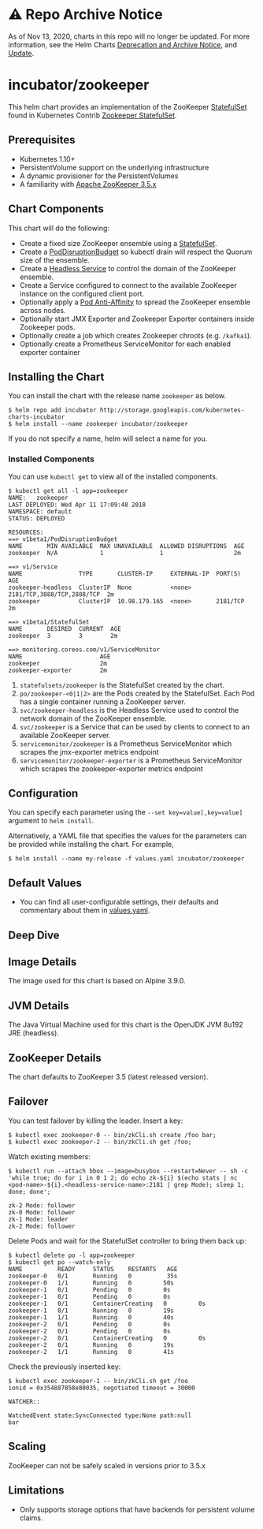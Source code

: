 # ⚠️ Repo Archive Notice

As of Nov 13, 2020, charts in this repo will no longer be updated.
For more information, see the Helm Charts [Deprecation and Archive Notice](https://github.com/helm/charts#%EF%B8%8F-deprecation-and-archive-notice), and [Update](https://helm.sh/blog/charts-repo-deprecation/).

# incubator/zookeeper

This helm chart provides an implementation of the ZooKeeper [StatefulSet](http://kubernetes.io/docs/concepts/abstractions/controllers/statefulsets/) found in Kubernetes Contrib [Zookeeper StatefulSet](https://github.com/kubernetes/contrib/tree/master/statefulsets/zookeeper).

## Prerequisites
* Kubernetes 1.10+
* PersistentVolume support on the underlying infrastructure
* A dynamic provisioner for the PersistentVolumes
* A familiarity with [Apache ZooKeeper 3.5.x](https://zookeeper.apache.org/doc/r3.5.5/)

## Chart Components
This chart will do the following:

* Create a fixed size ZooKeeper ensemble using a [StatefulSet](http://kubernetes.io/docs/concepts/abstractions/controllers/statefulsets/).
* Create a [PodDisruptionBudget](https://kubernetes.io/docs/tasks/configure-pod-container/configure-pod-disruption-budget/) so kubectl drain will respect the Quorum size of the ensemble.
* Create a [Headless Service](https://kubernetes.io/docs/concepts/services-networking/service/) to control the domain of the ZooKeeper ensemble.
* Create a Service configured to connect to the available ZooKeeper instance on the configured client port.
* Optionally apply a [Pod Anti-Affinity](https://kubernetes.io/docs/concepts/configuration/assign-pod-node/#inter-pod-affinity-and-anti-affinity-beta-feature) to spread the ZooKeeper ensemble across nodes.
* Optionally start JMX Exporter and Zookeeper Exporter containers inside Zookeeper pods.
* Optionally create a job which creates Zookeeper chroots (e.g. `/kafka1`).
* Optionally create a Prometheus ServiceMonitor for each enabled exporter container

## Installing the Chart
You can install the chart with the release name `zookeeper` as below.

```console
$ helm repo add incubator http://storage.googleapis.com/kubernetes-charts-incubator
$ helm install --name zookeeper incubator/zookeeper
```

If you do not specify a name, helm will select a name for you.

### Installed Components
You can use `kubectl get` to view all of the installed components.

```console{%raw%}
$ kubectl get all -l app=zookeeper
NAME:   zookeeper
LAST DEPLOYED: Wed Apr 11 17:09:48 2018
NAMESPACE: default
STATUS: DEPLOYED

RESOURCES:
==> v1beta1/PodDisruptionBudget
NAME       MIN AVAILABLE  MAX UNAVAILABLE  ALLOWED DISRUPTIONS  AGE
zookeeper  N/A            1                1                    2m

==> v1/Service
NAME                TYPE       CLUSTER-IP     EXTERNAL-IP  PORT(S)                     AGE
zookeeper-headless  ClusterIP  None           <none>       2181/TCP,3888/TCP,2888/TCP  2m
zookeeper           ClusterIP  10.98.179.165  <none>       2181/TCP                    2m

==> v1beta1/StatefulSet
NAME       DESIRED  CURRENT  AGE
zookeeper  3        3        2m

==> monitoring.coreos.com/v1/ServiceMonitor
NAME                      AGE
zookeeper                 2m
zookeeper-exporter        2m
```

1. `statefulsets/zookeeper` is the StatefulSet created by the chart.
1. `po/zookeeper-<0|1|2>` are the Pods created by the StatefulSet. Each Pod has a single container running a ZooKeeper server.
1. `svc/zookeeper-headless` is the Headless Service used to control the network domain of the ZooKeeper ensemble.
1. `svc/zookeeper` is a Service that can be used by clients to connect to an available ZooKeeper server.
1. `servicemonitor/zookeeper` is a Prometheus ServiceMonitor which scrapes the jmx-exporter metrics endpoint
1. `servicemonitor/zookeeper-exporter` is a Prometheus ServiceMonitor which scrapes the zookeeper-exporter metrics endpoint

## Configuration
You can specify each parameter using the `--set key=value[,key=value]` argument to `helm install`.

Alternatively, a YAML file that specifies the values for the parameters can be provided while installing the chart. For example,

```console
$ helm install --name my-release -f values.yaml incubator/zookeeper
```

## Default Values

- You can find all user-configurable settings, their defaults and commentary about them in [values.yaml](values.yaml).

## Deep Dive

## Image Details
The image used for this chart is based on Alpine 3.9.0.

## JVM Details
The Java Virtual Machine used for this chart is the OpenJDK JVM 8u192 JRE (headless).

## ZooKeeper Details
The chart defaults to ZooKeeper 3.5 (latest released version).

## Failover
You can test failover by killing the leader. Insert a key:
```console
$ kubectl exec zookeeper-0 -- bin/zkCli.sh create /foo bar;
$ kubectl exec zookeeper-2 -- bin/zkCli.sh get /foo;
```

Watch existing members:
```console
$ kubectl run --attach bbox --image=busybox --restart=Never -- sh -c 'while true; do for i in 0 1 2; do echo zk-${i} $(echo stats | nc <pod-name>-${i}.<headless-service-name>:2181 | grep Mode); sleep 1; done; done';

zk-2 Mode: follower
zk-0 Mode: follower
zk-1 Mode: leader
zk-2 Mode: follower
```

Delete Pods and wait for the StatefulSet controller to bring them back up:
```console
$ kubectl delete po -l app=zookeeper
$ kubectl get po --watch-only
NAME          READY     STATUS    RESTARTS   AGE
zookeeper-0   0/1       Running   0          35s
zookeeper-0   1/1       Running   0         50s
zookeeper-1   0/1       Pending   0         0s
zookeeper-1   0/1       Pending   0         0s
zookeeper-1   0/1       ContainerCreating   0         0s
zookeeper-1   0/1       Running   0         19s
zookeeper-1   1/1       Running   0         40s
zookeeper-2   0/1       Pending   0         0s
zookeeper-2   0/1       Pending   0         0s
zookeeper-2   0/1       ContainerCreating   0         0s
zookeeper-2   0/1       Running   0         19s
zookeeper-2   1/1       Running   0         41s
```

Check the previously inserted key:
```console
$ kubectl exec zookeeper-1 -- bin/zkCli.sh get /foo
ionid = 0x354887858e80035, negotiated timeout = 30000

WATCHER::

WatchedEvent state:SyncConnected type:None path:null
bar
```

## Scaling
ZooKeeper can not be safely scaled in versions prior to 3.5.x

## Limitations
* Only supports storage options that have backends for persistent volume claims.
